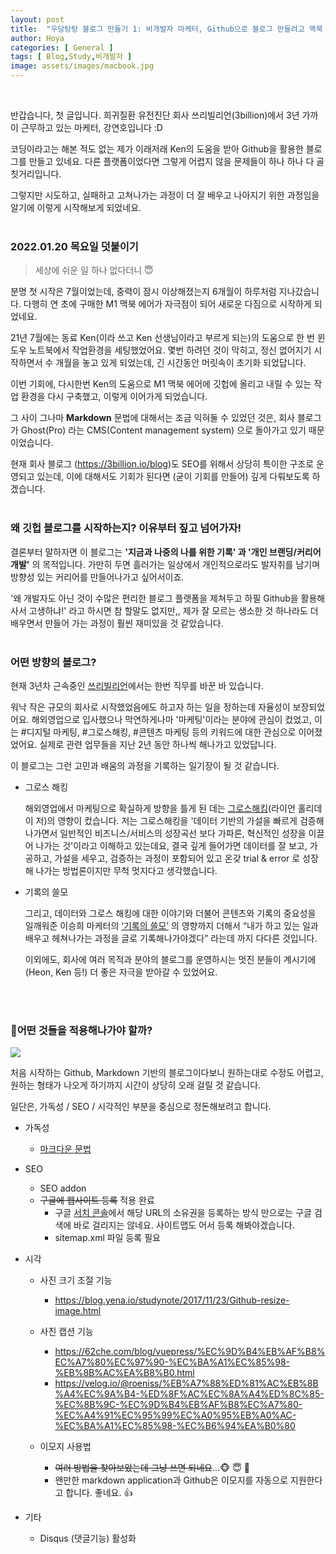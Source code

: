 ```yaml
---
layout: post
title:  "우당탕탕 블로그 만들기 1: 비개발자 마케터, Github으로 블로그 만들려고 맥북 사다?"
author: Hoya
categories: [ General ]
tags: [ Blog,Study,비개발자 ]
image: assets/images/macbook.jpg
---
```

<br/>


반갑습니다, 첫 글입니다.
희귀질환 유전진단 회사 쓰리빌리언(3billion)에서 3년 가까이 근무하고 있는 마케터, 강연호입니다 :D

코딩이라고는 해본 적도 없는 제가 이래저래 Ken의 도움을 받아 Github을 활용한 블로그를 만들고 있네요.
다른 플랫폼이었다면 그렇게 어렵지 않을 문제들이 하나 하나 다 골칫거리입니다.

그렇지만 시도하고, 실패하고 고쳐나가는 과정이 더 잘 배우고 나아지기 위한 과정임을 알기에 이렇게 시작해보게 되었네요.
<br/>
<br/>

### 2022.01.20 목요일 덧붙이기


>세상에 쉬운 일 하나 없다더니 😇 

분명 첫 시작은 7월이었는데, 중력이 잠시 이상해졌는지 6개월이 하루처럼 지나갔습니다. 다행히 연 초에 구매한 M1 맥북 에어가 자극점이 되어 새로운 다짐으로 시작하게 되었네요.

21년 7월에는 동료 Ken(이라 쓰고 Ken 선생님이라고 부르게 되는)의 도움으로 한 번 윈도우 노트북에서 작업환경을 세팅했었어요. 몇번 하려던 것이 막히고, 정신 없어지기 시작하면서 수 개월을 놓고 있게 되었는데, 긴 시간동안 머릿속이 초기화 되었답니다.

이번 기회에, 다시한번 Ken의 도움으로 M1 맥북 에어에 깃헙에 올리고 내릴 수 있는 작업 환경을 다시 구축했고, 이렇게 이어가게 되었습니다.

그 사이 그나마 **Markdown**  문법에 대해서는 조금 익혀둘 수 있었던 것은, 회사 블로그가 Ghost(Pro) 라는 CMS(Content management system) 으로 돌아가고 있기 때문이었습니다.

현재 회사 블로그 (https://3billion.io/blog)도 SEO를 위해서 상당히 특이한 구조로 운영되고 있는데, 이에 대해서도 기회가 된다면 (굳이 기회를 만들어) 깊게 다뤄보도록 하겠습니다.
<br/>
<br/>
### 왜 깃헙 블로그를 시작하는지? 이유부터 짚고 넘어가자!

결론부터 말하자면 이 블로그는 __'지금과 나중의 나를 위한 기록' 과 '개인 브랜딩/커리어 개발'__ 의 목적입니다. 가만히 두면 흘러가는 일상에서 개인적으로라도 발자취를 남기며 방향성 있는 커리어를 만들어나가고 싶어서이죠.

'왜 개발자도 아닌 것이 수많은 편리한 블로그 플랫폼을 제쳐두고 하필 Github을 활용해 사서 고생하냐!' 라고 하시면 참 할말도 없지만,, 제가 잘 모르는 생소한 것 하나라도 더 배우면서 만들어 가는 과정이 훨씬 재미있을 것 같았습니다.
<br/>
<br/>

### 어떤 방향의 블로그?
현재 3년차 근속중인 [쓰리빌리언](https://3billion.io/)에서는 한번 직무를 바꾼 바 있습니다.

워낙 작은 규모의 회사로 시작했었음에도 하고자 하는 일을 정하는데 자율성이 보장되었어요. 해외영업으로 입사했으나 막연하게나마 '마케팅'이라는 분야에 관심이 컸었고, 이는 #디지털 마케팅, #그로스해킹, #콘텐츠 마케팅 등의 키워드에 대한 관심으로 이어졌었어요. 실제로 관련 업무들을 지난 2년 동안 하나씩 해나가고 있었답니다.

이 블로그는 그런 고민과 배움의 과정을 기록하는 일기장이 될 것 같습니다.

- 그로스 해킹

    해외영업에서 마케팅으로 확실하게 방향을 틀게 된 데는 [그로스해킹](http://www.yes24.com/Product/Goods/17458078)(라이언 홀리데이 저)의 영향이 컸습니다. 
    저는 그로스해킹을 '데이터 기반의 가설을 빠르게 검증해 나가면서 일반적인 비즈니스/서비스의 성장곡선 보다 가파른, 혁신적인 성장을 이끌어 나가는 것'이라고 이해하고 있는데요, 결국 깊게 들어가면 데이터를 잘 보고, 가공하고, 가설을 세우고, 검증하는 과정이 포함되어 있고 온갖 trial & error 로 성장해 나가는 방법론이지만 무척 멋지다고 생각했습니다.
- 기록의 쓸모

    그리고, 데이터와 그로스 해킹에 대한 이야기와 더불어 콘텐츠와 기록의 중요성을 일깨워준 이승희 마케터의 [‘기록의 쓸모’](http://www.yes24.com/Product/Goods/90115366) 의 영향까지 더해서 “내가 하고 있는 일과 배우고 헤쳐나가는 과정을 글로 기록해나가야겠다” 라는데 까지 다다른 것입니다.

    이외에도, 회사에 여러 목적과 분야의 블로그를 운영하시는 멋진 분들이 계시기에 (Heon, Ken 등!) 더 좋은 자극을 받아갈 수 있었어요.
<br/>
<br/>

### 👷어떤 것들을 적용해나가야 할까?

<img src="https://YeonhoKang.github.io/assets/images/construction.jpg">

처음 시작하는 Github, Markdown 기반의 블로그이다보니 원하는대로 수정도 어렵고, 원하는 형태가 나오게 하기까지 시간이 상당히 오래 걸릴 것 같습니다.

일단은, 가독성 / SEO / 시각적인 부분을 중심으로 정돈해보려고 합니다.

- 가독성
    - [마크다운 문법](https://heropy.blog/2017/09/30/markdown/)
- SEO
    - SEO addon
    - ~~구글에 웹사이트 등록~~ 적용 완료
        - 구글 [서치 콘솔](https://search.google.com/search-console/about)에서 해당 URL의 소유권을 등록하는 방식 만으로는 구글 검색에 바로 걸리지는 않네요. 사이트맵도 어서 등록 해봐야겠습니다.
        - sitemap.xml 파일 등록 필요
            
- 시각
    - 사진 크기 조절 기능
        - https://blog.yena.io/studynote/2017/11/23/Github-resize-image.html
    - 사진 캡션 기능
        - https://62che.com/blog/vuepress/%EC%9D%B4%EB%AF%B8%EC%A7%80%EC%97%90-%EC%BA%A1%EC%85%98-%EB%8B%AC%EA%B8%B0.html
        - https://velog.io/@roeniss/%EB%A7%88%ED%81%AC%EB%8B%A4%EC%9A%B4-%ED%8F%AC%EC%8A%A4%ED%8C%85-%EC%8B%9C-%EC%9D%B4%EB%AF%B8%EC%A7%80-%EC%A4%91%EC%95%99%EC%A0%95%EB%A0%AC-%EC%BA%A1%EC%85%98-%EC%B6%94%EA%B0%80

    - 이모지 사용법
        - ~~여러 방법을 찾아보았는데 그냥 쓰면 되네요~~...🐵 😇 🦓
        - 왠만한 markdown application과 Github은 이모지를 자동으로 지원한다고 합니다. 좋네요. 👍
- 기타
    - Disqus (댓글기능) 활성화
   




